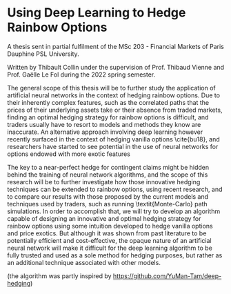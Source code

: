# Using Deep Learning to Hedge Rainbow Options

A thesis sent in partial fulfilment of the MSc 203 - Financial Markets of Paris Dauphine PSL University.

Written by Thibault Collin under the supervision of Prof. Thibaud Vienne and Prof. Gaëlle Le Fol during the 2022 spring semester.

The general scope of this thesis will be to further study the application of artificial neural networks in the context of hedging rainbow options. Due to their inherently complex features, such as the correlated paths that the prices of their underlying assets take or their absence from traded markets, finding an optimal hedging strategy for rainbow options is difficult, and traders usually have to resort to models and methods they know are inaccurate. An alternative approach involving deep learning however recently surfaced in the context of hedging vanilla options \cite{bu18}, and researchers have started to see potential in the use of neural networks for options endowed with more exotic features

The key to a near-perfect hedge for contingent claims might be hidden behind the training of neural network algorithms, and the scope of this research will be to further investigate how those innovative hedging techniques can be extended to rainbow options, using recent research, and to compare our results with those proposed by the current models and techniques used by traders, such as running \textit{Monte-Carlo} path simulations. In order to accomplish that, we will try to develop an algorithm capable of designing an innovative and optimal hedging strategy for rainbow options using some intuition developed to hedge vanilla options and price exotics. But although it was shown from past literature to be potentially efficient and cost-effective, the opaque nature of an artificial neural network will make it difficult for the deep learning algorithm to be fully trusted and used as a sole method for hedging purposes, but rather as an additional technique associated with other models.

(the algorithm was partly inspired by https://github.com/YuMan-Tam/deep-hedging)
